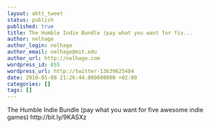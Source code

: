 ```yaml
---
layout: aktt_tweet
status: publish
published: true
title: The Humble Indie Bundle (pay what you want for fiv...
author: nelhage
author_login: nelhage
author_email: nelhage@mit.edu
author_url: http://nelhage.com
wordpress_id: 655
wordpress_url: http://twitter-13639625404
date: 2010-05-08 21:26:44.000000000 +02:00
categories: []
tags: []
---
```

The Humble Indie Bundle (pay what you want for five awesome indie games) http:&#47;&#47;bit.ly&#47;9KASXz
